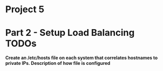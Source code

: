 # Project 5

# Part 2 - Setup Load Balancing TODOs

**Create an /etc/hosts file on each system that correlates hostnames to private IPs. Description of how file is configured**

